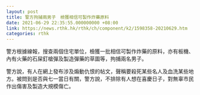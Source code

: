 ```yaml
---
layout: post
title: 警方拘捕兩男子　檢獲相信可製作炸藥原料
date: 2021-06-29 22:35:55.000000000 +08:00
link: https://news.rthk.hk/rthk/ch/component/k2/1598358-20210629.htm
categories: rthk
---
```


警方根據線報，搜查兩個住宅單位，檢獲一批相信可製作炸藥的原料，亦有板機、內有火藥的石屎釘槍彈及製造彈藥的草圖等，拘捕兩名男子。

警方說，有人在網上發布涉及煽動仇恨的帖文，聲稱要殺死某些名人及血洗某些地方。被問到是否與七一當日有關，警方說，不排除有人想在喜慶日子，對無辜市民作出傷害及製造大規模傷亡。
